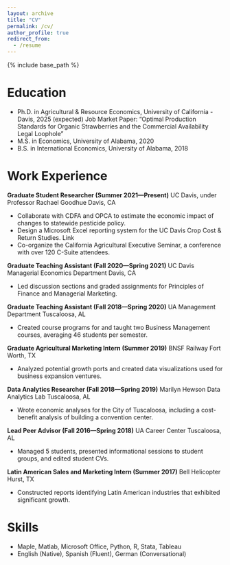 ```yaml
---
layout: archive
title: "CV"
permalink: /cv/
author_profile: true
redirect_from:
  - /resume
---
```


{% include base_path %}

Education
======
* Ph.D. in Agricultural & Resource Economics, University of California - Davis, 2025 (expected)
  Job Market Paper: “Optimal Production Standards for Organic Strawberries and the Commercial Availability Legal Loophole”
* M.S. in Economics, University of Alabama, 2020
* B.S. in International Economics, University of Alabama, 2018

Work Experience
======
**Graduate Student Researcher (Summer 2021—Present)**
UC Davis, under Professor Rachael Goodhue Davis, CA
* Collaborate with CDFA and OPCA to estimate the economic impact of changes to statewide pesticide policy.
* Design a Microsoft Excel reporting system for the UC Davis Crop Cost & Return Studies. Link
* Co-organize the California Agricultural Executive Seminar, a conference with over 120 C-Suite attendees.

**Graduate Teaching Assistant (Fall 2020—Spring 2021)**
UC Davis Managerial Economics Department Davis, CA
* Led discussion sections and graded assignments for Principles of Finance and Managerial Marketing.

**Graduate Teaching Assistant (Fall 2018—Spring 2020)**
UA Management Department Tuscaloosa, AL
* Created course programs for and taught two Business Management courses, averaging 46 students per semester.

**Graduate Agricultural Marketing Intern (Summer 2019)**
BNSF Railway Fort Worth, TX
* Analyzed potential growth ports and created data visualizations used for business expansion ventures.

**Data Analytics Researcher (Fall 2018—Spring 2019)**
Marilyn Hewson Data Analytics Lab Tuscaloosa, AL
* Wrote economic analyses for the City of Tuscaloosa, including a cost-benefit analysis of building a convention center.

**Lead Peer Advisor (Fall 2016—Spring 2018)**
UA Career Center Tuscaloosa, AL
* Managed 5 students, presented informational sessions to student groups, and edited student CVs.

**Latin American Sales and Marketing Intern (Summer 2017)**
Bell Helicopter Hurst, TX
* Constructed reports identifying Latin American industries that exhibited significant growth.

Skills
======
* Maple, Matlab, Microsoft Office, Python, R, Stata, Tableau
* English (Native), Spanish (Fluent), German (Conversational) 
